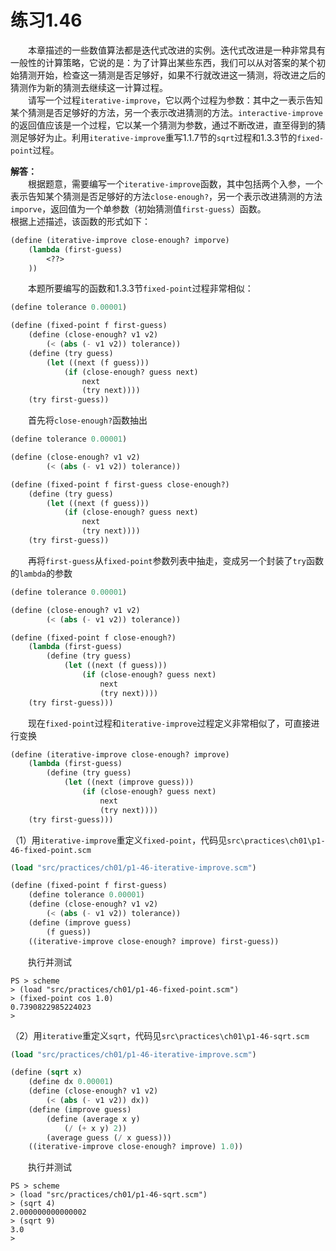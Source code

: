 # 练习1.46
&emsp;&emsp;本章描述的一些数值算法都是迭代式改进的实例。迭代式改进是一种非常具有一般性的计算策略，它说的是：为了计算出某些东西，我们可以从对答案的某个初始猜测开始，检查这一猜测是否足够好，如果不行就改进这一猜测，将改进之后的猜测作为新的猜测去继续这一计算过程。  
&emsp;&emsp;请写一个过程`iterative-improve`，它以两个过程为参数：其中之一表示告知某个猜测是否足够好的方法，另一个表示改进猜测的方法。`interactive-improve`的返回值应该是一个过程，它以某一个猜测为参数，通过不断改进，直至得到的猜测足够好为止。利用`iterative-improve`重写1.1.7节的`sqrt`过程和1.3.3节的`fixed-point`过程。

**解答：**  
&emsp;&emsp;根据题意，需要编写一个`iterative-improve`函数，其中包括两个入参，一个表示告知某个猜测是否足够好的方法`close-enough?`，另一个表示改进猜测的方法`imporve`，返回值为一个单参数（初始猜测值`first-guess`）函数。  
根据上述描述，该函数的形式如下：
```lisp
(define (iterative-improve close-enough? imporve)
    (lambda (first-guess)
        <??>
    ))
```
&emsp;&emsp;本题所要编写的函数和1.3.3节`fixed-point`过程非常相似：
```lisp
(define tolerance 0.00001)

(define (fixed-point f first-guess)
    (define (close-enough? v1 v2)
        (< (abs (- v1 v2)) tolerance))
    (define (try guess)
        (let ((next (f guess)))
            (if (close-enough? guess next)
                next
                (try next))))
    (try first-guess))
```
&emsp;&emsp;首先将`close-enough?`函数抽出
```lisp
(define tolerance 0.00001)

(define (close-enough? v1 v2)
        (< (abs (- v1 v2)) tolerance))

(define (fixed-point f first-guess close-enough?)
    (define (try guess)
        (let ((next (f guess)))
            (if (close-enough? guess next)
                next
                (try next))))
    (try first-guess))
```
&emsp;&emsp;再将`first-guess`从`fixed-point`参数列表中抽走，变成另一个封装了`try`函数的`lambda`的参数
```lisp
(define tolerance 0.00001)

(define (close-enough? v1 v2)
        (< (abs (- v1 v2)) tolerance))

(define (fixed-point f close-enough?)
    (lambda (first-guess)
        (define (try guess)
            (let ((next (f guess)))
                (if (close-enough? guess next)
                    next
                    (try next))))
    (try first-guess)))
```
&emsp;&emsp;现在`fixed-point`过程和`iterative-improve`过程定义非常相似了，可直接进行变换
```lisp
(define (iterative-improve close-enough? improve)
    (lambda (first-guess)
        (define (try guess)
            (let ((next (improve guess)))
                (if (close-enough? guess next)
                    next
                    (try next))))
    (try first-guess)))
```

（1）用`iterative-improve`重定义`fixed-point`，代码见`src\practices\ch01\p1-46-fixed-point.scm`
```lisp
(load "src/practices/ch01/p1-46-iterative-improve.scm")

(define (fixed-point f first-guess)
    (define tolerance 0.00001)
    (define (close-enough? v1 v2)
        (< (abs (- v1 v2)) tolerance))
    (define (improve guess)
        (f guess))
    ((iterative-improve close-enough? improve) first-guess))
```
&emsp;&emsp;执行并测试
```shell
PS > scheme 
> (load "src/practices/ch01/p1-46-fixed-point.scm")
> (fixed-point cos 1.0)
0.7390822985224023
>
```

（2）用`iterative`重定义`sqrt`，代码见`src\practices\ch01\p1-46-sqrt.scm`
```lisp
(load "src/practices/ch01/p1-46-iterative-improve.scm")

(define (sqrt x)
    (define dx 0.00001)
    (define (close-enough? v1 v2)
        (< (abs (- v1 v2)) dx))
    (define (improve guess)
        (define (average x y)
            (/ (+ x y) 2))
        (average guess (/ x guess)))
    ((iterative-improve close-enough? improve) 1.0))
```
&emsp;&emsp;执行并测试
```shell
PS > scheme 
> (load "src/practices/ch01/p1-46-sqrt.scm")
> (sqrt 4)
2.000000000000002
> (sqrt 9)
3.0
>
```